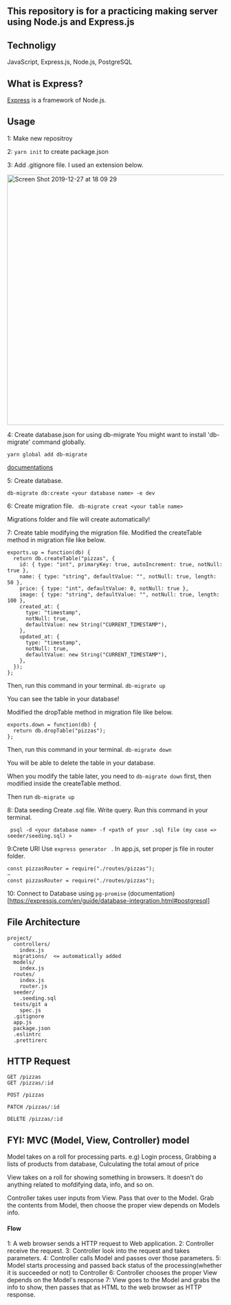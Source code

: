 ## This repository is for a practicing making server using Node.js and Express.js

## Technoligy
JavaScript, Express.js, Node.js, PostgreSQL


## What is Express?

[Express](http://expressjs.com/) is a framework of Node.js.



## Usage
1: Make new repositroy

2: ```yarn init```  to create package.json

3: Add .gitignore file. I used an extension below.

<img width="583" alt="Screen Shot 2019-12-27 at 18 09 29" src="https://user-images.githubusercontent.com/45124890/71510991-16dd4880-28d4-11ea-97f9-cc080072727b.png">

4: Create database.json for using db-migrate
You might want to install 'db-migrate' command globally.

```yarn global add db-migrate```

[documentations](https://db-migrate.readthedocs.io/en/v0.10.x/)
   

5: Create database.
 
 ```db-migrate db:create <your database name> -e dev```


6: Create migration file.
``` db-migrate creat <your table name>```

Migrations folder and file will create automatically!

7: Create table modifying the migration file.
Modified the createTable method in migration file like below.

``` 
exports.up = function(db) {
  return db.createTable("pizzas", {
    id: { type: "int", primaryKey: true, autoIncrement: true, notNull: true },
    name: { type: "string", defaultValue: "", notNull: true, length: 50 },
    price: { type: "int", defaultValue: 0, notNull: true },
    image: { type: "string", defaultValue: "", notNull: true, length: 100 },
    created_at: {
      type: "timestamp",
      notNull: true,
      defaultValue: new String("CURRENT_TIMESTAMP"),
    },
    updated_at: {
      type: "timestamp",
      notNull: true,
      defaultValue: new String("CURRENT_TIMESTAMP"),
    },
  });
};
```

Then, run this command in your terminal.
``` db-migrate up ```

You can see the table in your database!

Modified the dropTable method in migration file like below.

```
exports.down = function(db) {
  return db.dropTable("pizzas");
};
```

Then, run this command in your terminal.
``` db-migrate down ```

You will be able to delete the table in your database.


When you modify the table later, you need to 
```db-migrate down```
first, then modified inside the createTable method.

Then run
``` db-migrate up ```


8: Data seeding
Create .sql file. Write query. Run this command in your terminal.

``` psql -d <your database name> -f <path of your .sql file (my case => seeder/seeding.sql) >```


9:Crete URI
Use ```express generator ``` .
In app.js, set proper js file in router folder.

```
const pizzasRouter = require("./routes/pizzas");
~
const pizzasRouter = require("./routes/pizzas");
```

10: Connect to Database using ```pg-promise```
(documentation)[https://expressjs.com/en/guide/database-integration.html#postgresql]




## File Architecture

```
project/
  controllers/
    index.js
  migrations/  <= automatically added
  models/
    index.js
  routes/
    index.js
    router.js
  seeder/
    .seeding.sql
  tests/git a
    spec.js
  .gitignore
  app.js
  package.json
  .eslintrc
  .prettirerc
```

## HTTP Request

```
GET /pizzas
GET /pizzas/:id

POST /pizzas

PATCH /pizzas/:id

DELETE /pizzas/:id
```


## FYI: MVC (Model, View, Controller) model
Model takes on a roll for processing parts.
e.g) Login process, Grabbing a lists of products from database, Culculating the total amout of price

View takes on a roll for showing something in browsers.
It doesn't do anything related to mofdifying data, info, and so on. 

Controller takes user inputs from View. Pass that over to the Model. Grab the contents from Model, then choose the proper view depends on Models info.


#### Flow

1: A web browser sends a HTTP request to Web application.
2: Controller receive the request.
3: Controller look into the request and takes parameters.
4: Controller calls Model and passes over those parameters.
5: Model starts processing and passed back status of the processing(whether it is succeeded or not) to Controller
6: Controller chooses the proper View depends on the Model's response
7: View goes to the Model and grabs the info to show, then passes that as HTML to the web browser as HTTP response.




